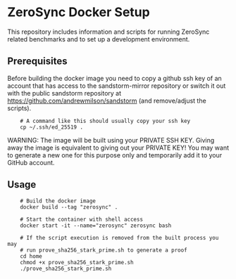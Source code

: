# ZeroSync Docker Setup
This repository includes information and scripts for running ZeroSync related benchmarks and to set up a development environment.

## Prerequisites
Before building the docker image you need to copy a github ssh key of an account that has access to the sandstorm-mirror repository or switch it out with the public sandstorm repository at https://github.com/andrewmilson/sandstorm (and remove/adjust the scripts).
```
    # A command like this should usually copy your ssh key
    cp ~/.ssh/ed_25519 .
```
WARNING: The image will be built using your PRIVATE SSH KEY. Giving away the image is equivalent to giving out your PRIVATE KEY! You may want to generate a new one for this purpose only and temporarily add it to your GitHub account.

## Usage
```
    # Build the docker image
    docker build --tag "zerosync" .

    # Start the container with shell access
    docker start -it --name="zerosync" zerosync bash

    # If the script execution is removed from the built process you may
    # run prove_sha256_stark_prime.sh to generate a proof
    cd home
    chmod +x prove_sha256_stark_prime.sh
    ./prove_sha256_stark_prime.sh
```

